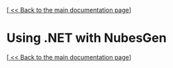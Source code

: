 [[ << Back to the main documentation page](../README.md)]

# Using .NET with NubesGen

[[ << Back to the main documentation page](../README.md)]
